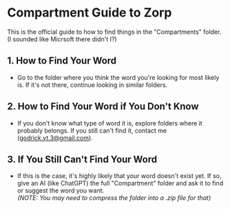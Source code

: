 # Compartment Guide to Zorp

This is the official guide to how to find things in the "Compartments" folder. (I sounded like Micrsoft there didn't I?)

## 1. How to Find Your Word

- Go to the folder where you think the word you're looking for most likely is. If it's not there, continue looking in similar folders.

## 2. How to Find Your Word if You Don't Know

- If you don't know what type of word it is, explore folders where it probably belongs. If you still can't find it, contact me (godrick.yt.3@gmail.com).

## 3. If You Still Can't Find Your Word

- If this is the case, it's highly likely that your word doesn't exist yet. If so, give an AI (like ChatGPT) the full "Compartment" folder and ask it to find or suggest the word you want.  
  *(NOTE: You may need to compress the folder into a .zip file for that)*
